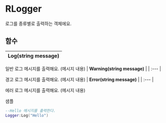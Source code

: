 # **RLogger**


로그를 종류별로 출력하는 객체에요. 
## **함수**

| **Log(string message)** |
| :--- |

일반 로그 메시지를 출력해요. (메시지 내용) 
| **Warning(string message)** |
| :--- |

경고 로그 메시지를 출력해요. (메시지 내용) 
| **Error(string message)** |
| :--- |

에러 로그 메시지를 출력해요. (메시지 내용) 

샘플 

```lua
--Hello 메시지를 출력한다.
Logger:Log("Hello")
```
